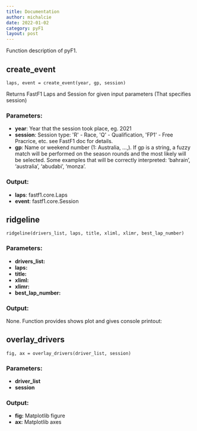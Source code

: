 ```yaml
---
title: Documentation
author: michalcie
date: 2022-01-02
category: pyF1
layout: post
---
```


Function description of pyF1.

create_event
------------
```
laps, event = create_event(year, gp, session)
```
Returns FastF1 Laps and Session for given input parameters (That specifies session)

### **Parameters:**   
- **year**: Year that the session took place, eg. 2021
- **session**: Session type: 'R' - Race, 'Q' - Qualification, 'FP1' - Free Pracrice, etc. see FastF1 doc for details.
- **gp**: Name or weekend number (1: Australia, …,). If gp is a string, a fuzzy match will be performed on the season rounds and the most likely will be selected.
Some examples that will be correctly interpreted: ‘bahrain’, ‘australia’, ‘abudabi’, ‘monza’.

### **Output:** 
- **laps**: fastf1.core.Laps  
- **event**: fastf1.core.Session  

ridgeline
-----------

```
ridgeline(drivers_list, laps, title, xliml, xlimr, best_lap_number)
```

### **Parameters:**   
- **drivers_list:**
- **laps:**
- **title:**
- **xliml:**
- **xlimr:**
- **best_lap_number:** 

### **Output:**
None. Function provides shows plot and gives console printout:


overlay_drivers
---
```
fig, ax = overlay_drivers(driver_list, session)
```
### **Parameters:**   
- **driver_list**
- **session**

### **Output:**
- **fig:** Matplotlib figure
- **ax:** Matplotlib axes

